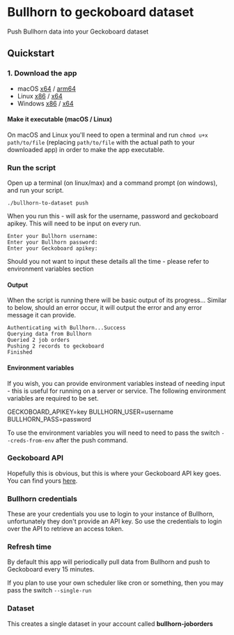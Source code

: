 # Bullhorn to geckoboard dataset

Push Bullhorn data into your Geckoboard dataset

## Quickstart

### 1. Download the app

* macOS [x64](https://github.com/jnormington/bullhorn-to-dataset/releases/download/v0.0.1/bullhorn-to-dataset-darwin-amd64) / [arm64](https://github.com/jnormington/bullhorn-to-dataset/releases/download/v0.0.1/bullhorn-to-dataset-darwin-arm64)
* Linux [x86](https://github.com/jnormington/bullhorn-to-dataset/releases/download/v0.0.1/bullhorn-to-dataset-linux-386) / [x64](https://github.com/jnormington/bullhorn-to-dataset/releases/download/v0.0.1/bullhorn-to-dataset-linux-amd64)
* Windows [x86](https://github.com/jnormington/bullhorn-to-dataset/releases/download/v0.0.1/bullhorn-to-dataset-386.exe) / [x64](https://github.com/jnormington/bullhorn-to-dataset/releases/download/v0.0.1/bullhorn-to-dataset-windows-amd64.exe)

#### Make it executable (macOS / Linux)

On macOS and Linux you'll need to open a terminal and run `chmod u+x path/to/file` (replacing `path/to/file` with the actual path to your downloaded app) in order to make the app executable.

### Run the script

Open up a terminal (on linux/max) and a command prompt (on windows), and run your script.

```
./bullhorn-to-dataset push
```

When you run this - will ask for the username, password and geckoboard apikey. This will need to be input on every run.

```
Enter your Bullhorn username:
Enter your Bullhorn password:
Enter your Geckoboard apikey:
```

Should you not want to input these details all the time - please refer to environment variables section

#### Output

When the script is running there will be basic output of its progress... Similar to below, should an error occur, it will
output the error and any error message it can provide.

```
Authenticating with Bullhorn...Success
Querying data from Bullhorn
Queried 2 job orders
Pushing 2 records to geckoboard
Finished
```

#### Environment variables

If you wish, you can provide environment variables instead of needing input - this is useful for running on a server or service.
The following environment variables are required to be set.

GECKOBOARD_APIKEY=key
BULLHORN_USER=username
BULLHORN_PASS=password

To use the environment variables you will need to need to pass the switch `--creds-from-env` after the push command.

### Geckoboard API

Hopefully this is obvious, but this is where your Geckoboard API key goes. You can find yours [here](https://app.geckoboard.com/account/details).

### Bullhorn credentials

These are your credentials you use to login to your instance of Bullhorn, unfortunately they don't provide an API key. So use the credentials to login
over the API to retrieve an access token.

### Refresh time

By default this app will periodically pull data from Bullhorn and push to Geckoboard every 15 minutes.

If you plan to use your own scheduler like cron or something, then you may pass the switch `--single-run`

### Dataset

This creates a single dataset in your account called **bullhorn-joborders**
